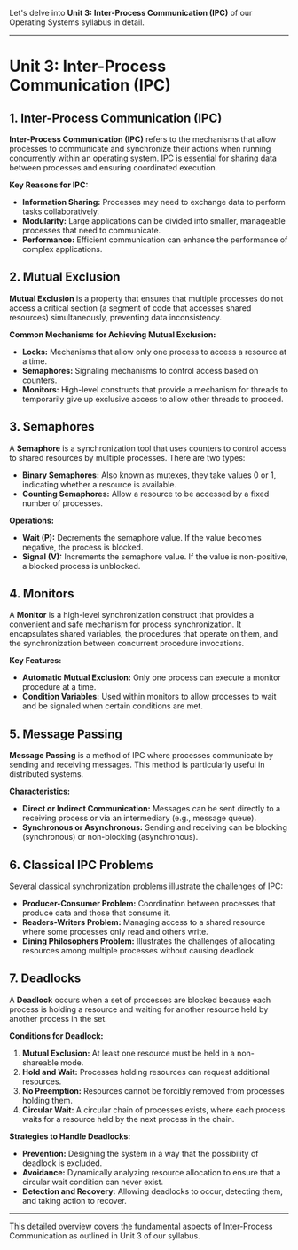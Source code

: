 Let's delve into **Unit 3: Inter-Process Communication (IPC)** of our Operating Systems syllabus in detail.

---

# Unit 3: Inter-Process Communication (IPC)

## 1. Inter-Process Communication (IPC)

**Inter-Process Communication (IPC)** refers to the mechanisms that allow processes to communicate and synchronize their actions when running concurrently within an operating system. IPC is essential for sharing data between processes and ensuring coordinated execution.

**Key Reasons for IPC:**

- **Information Sharing:** Processes may need to exchange data to perform tasks collaboratively.
- **Modularity:** Large applications can be divided into smaller, manageable processes that need to communicate.
- **Performance:** Efficient communication can enhance the performance of complex applications.

## 2. Mutual Exclusion

**Mutual Exclusion** is a property that ensures that multiple processes do not access a critical section (a segment of code that accesses shared resources) simultaneously, preventing data inconsistency.

**Common Mechanisms for Achieving Mutual Exclusion:**

- **Locks:** Mechanisms that allow only one process to access a resource at a time.
- **Semaphores:** Signaling mechanisms to control access based on counters.
- **Monitors:** High-level constructs that provide a mechanism for threads to temporarily give up exclusive access to allow other threads to proceed.

## 3. Semaphores

A **Semaphore** is a synchronization tool that uses counters to control access to shared resources by multiple processes. There are two types:

- **Binary Semaphores:** Also known as mutexes, they take values 0 or 1, indicating whether a resource is available.
- **Counting Semaphores:** Allow a resource to be accessed by a fixed number of processes.

**Operations:**

- **Wait (P):** Decrements the semaphore value. If the value becomes negative, the process is blocked.
- **Signal (V):** Increments the semaphore value. If the value is non-positive, a blocked process is unblocked.

## 4. Monitors

A **Monitor** is a high-level synchronization construct that provides a convenient and safe mechanism for process synchronization. It encapsulates shared variables, the procedures that operate on them, and the synchronization between concurrent procedure invocations.

**Key Features:**

- **Automatic Mutual Exclusion:** Only one process can execute a monitor procedure at a time.
- **Condition Variables:** Used within monitors to allow processes to wait and be signaled when certain conditions are met.

## 5. Message Passing

**Message Passing** is a method of IPC where processes communicate by sending and receiving messages. This method is particularly useful in distributed systems.

**Characteristics:**

- **Direct or Indirect Communication:** Messages can be sent directly to a receiving process or via an intermediary (e.g., message queue).
- **Synchronous or Asynchronous:** Sending and receiving can be blocking (synchronous) or non-blocking (asynchronous).

## 6. Classical IPC Problems

Several classical synchronization problems illustrate the challenges of IPC:

- **Producer-Consumer Problem:** Coordination between processes that produce data and those that consume it.
- **Readers-Writers Problem:** Managing access to a shared resource where some processes only read and others write.
- **Dining Philosophers Problem:** Illustrates the challenges of allocating resources among multiple processes without causing deadlock.

## 7. Deadlocks

A **Deadlock** occurs when a set of processes are blocked because each process is holding a resource and waiting for another resource held by another process in the set.

**Conditions for Deadlock:**

1. **Mutual Exclusion:** At least one resource must be held in a non-shareable mode.
2. **Hold and Wait:** Processes holding resources can request additional resources.
3. **No Preemption:** Resources cannot be forcibly removed from processes holding them.
4. **Circular Wait:** A circular chain of processes exists, where each process waits for a resource held by the next process in the chain.

**Strategies to Handle Deadlocks:**

- **Prevention:** Designing the system in a way that the possibility of deadlock is excluded.
- **Avoidance:** Dynamically analyzing resource allocation to ensure that a circular wait condition can never exist.
- **Detection and Recovery:** Allowing deadlocks to occur, detecting them, and taking action to recover.

---

This detailed overview covers the fundamental aspects of Inter-Process Communication as outlined in Unit 3 of our syllabus.